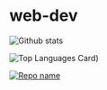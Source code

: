 # web-dev

![Github stats](https://github-readme-stats.vercel.app/api?username=the-evolver&theme=highcontrast&show_icons=true&count_private=true)


![Top Languages Card](https://github-readme-stats.vercel.app/api/top-langs/?username=the-evolver&layout=compact))

[![Repo name](https://github-readme-stats.vercel.app/api/pin/?username=the-evolver&repo=https://github.com/the-evolver/web-dev)](https://github.com/the-evolver/web-dev)

